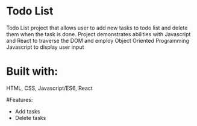 # Todo List
Todo List project that allows user to add new tasks to todo list and delete them when the task is done. Project demonstrates abilities with Javascript and React to traverse the DOM and employ Object Oriented Programming Javascript to display user input



# Built with:
HTML, CSS, Javascript/ES6, React

#Features:
* Add tasks
* Delete tasks
